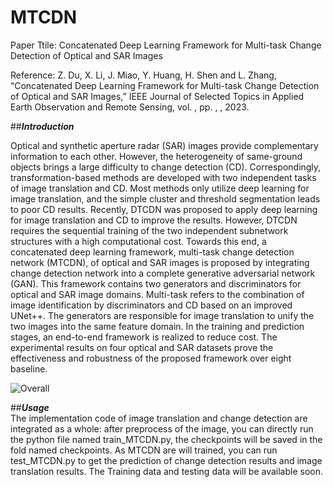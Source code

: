# MTCDN
Paper Ttile: Concatenated Deep Learning Framework for Multi-task Change Detection of Optical and SAR Images<br>

Reference: Z. Du, X. Li, J. Miao, Y. Huang, H. Shen and L. Zhang, “Concatenated Deep Learning Framework for Multi-task Change Detection of Optical and SAR Images,” IEEE Journal of Selected Topics in Applied Earth Observation and Remote Sensing, vol. , pp. , , 2023.

##***Introduction***<br>

Optical and synthetic aperture radar (SAR) images provide complementary information to each other. However, the heterogeneity of same-ground objects brings a large difficulty to change detection (CD). Correspondingly, transformation-based methods are developed with two independent tasks of image translation and CD. Most methods only utilize deep learning for image translation, and the simple cluster and threshold segmentation leads to poor CD results. Recently, DTCDN was proposed to apply deep learning for image translation and CD to improve the results. However, DTCDN requires the sequential training of the two independent subnetwork structures with a high computational cost. Towards this end, a concatenated deep learning framework, multi-task change detection network (MTCDN), of optical and SAR images is proposed by integrating change detection network into a complete generative adversarial network (GAN). This framework contains two generators and discriminators for optical and SAR image domains. Multi-task refers to the combination of image identification by discriminators and CD based on an improved UNet++. The generators are responsible for image translation to unify the two images into the same feature domain. In the training and prediction stages, an end-to-end framework is realized to reduce cost. The experimental results on four optical and SAR datasets prove the effectiveness and robustness of the proposed framework over eight baseline.<br>

![Overall](https://github.com/lixinghua5540/MTCDN/assets/75232301/302aa7b1-e70b-46f5-8036-e4e574eaa8e9)<br>

##***Usage***<br>
The implementation code of image translation and change detection are integrated as a whole: 
after preprocess of the image, you can directly run the python file named train_MTCDN.py, the checkpoints will be saved in the fold named checkpoints. 
As MTCDN are will trained, you can run test_MTCDN.py to get the prediction of change detection results and image translation results.
The Training data and testing data will be available soon.
